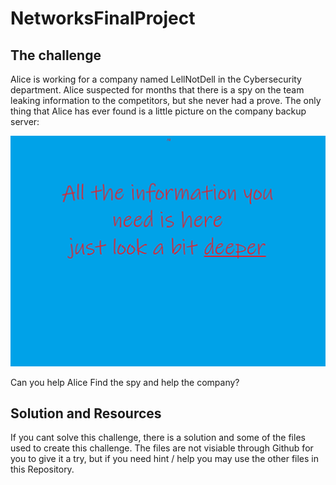 # NetworksFinalProject

## The challenge
Alice is working for a company named LellNotDell in the Cybersecurity department. 
Alice suspected for months that there is a spy on the team leaking information to the competitors, but she never had a prove.
The only thing that Alice has ever found is a little picture on the company backup server:

![Out](out.png)

Can you help Alice Find the spy and help the company?


## Solution and Resources
If you cant solve this challenge, there is a solution and some of the files used to create this challenge.
The files are not visiable through Github for you to give it a try, but if you need hint / help you may use the other files in this Repository.
